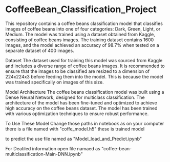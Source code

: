 # CoffeeBean_Classification_Project
This repository contains a coffee beans classification model that classifies images of coffee beans into one of four categories: Dark, Green, Light, or Medium. The model was trained using a dataset obtained from Kaggle, consisting of coffee beans images. The training dataset contains 1600 images, and the model achieved an accuracy of 98.7% when tested on a separate dataset of 400 images.

Dataset
The dataset used for training this model was sourced from Kaggle and includes a diverse range of coffee beans images. It is recommended to ensure that the images to be classified are resized to a dimension of 224x224x3 before feeding them into the model. This is because the model was trained specifically on images of this size.

Model Architecture
The coffee beans classification model was built using a Dense Neural Network, designed for multiclass classification. The architecture of the model has been fine-tuned and optimized to achieve high accuracy on the coffee beans dataset. The model has been trained with various optimization techniques to ensure robust performance.

To Use These Model 
Change those paths in notebook as on your computer 
there is a file named with "coffe_model.h5"  these is trained model 

to predict the use file named as "Model_load_and_Predict.ipynb"


For Deatiled information open file namaed as "coffee-bean-multiclassification-Main-DNN.ipynb"
